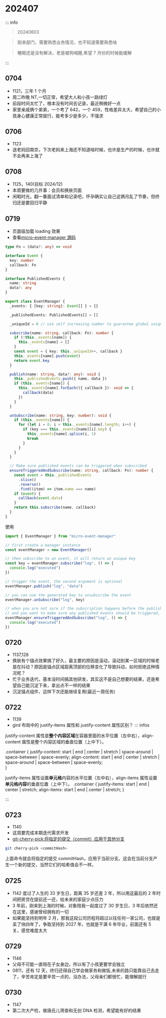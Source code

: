 # 202407

::: info

> 20240603

> 刚来部门，需要熟悉业务情况，也不知道需要熟悉啥

> 睡眠还是没有解决，老是被狗喊醒,希望 7 月份的时候能缓解

:::

## 0704

- 1121，三年 1 个月
- 周二昨晚 NT,一切正常，希望大人和小孩一路绿灯
- 前段时间太忙了，根本没有时间去记录，最近稍微好一点
- 家里亲戚俩个弟弟，一个考了 642，一个 459，性格差异太大，希望自己的小孩身心健康正常就行，能考多少是多少，不强求

## 0706

- 1123
- 送老妈回南京，下次老妈来上海还不知道啥时候，也许是生产的时候，也许就不会再来上海了

## 0708

- 1125，140(目标 2024/12)
- 本周要做的几件事：会员和换肤页面
- 闲暇时光，翻一番面试清单和记录吧，怀孕确实让自己这俩月乱了节奏，但终归还是要回归平静

## 0719

- 页面级加载 loading 效果
- 查看[micro-event-manager 源码](https://github.com/xinkule/micro-event-manager#readme)

```ts
type Fn = (data?: any) => void

interface Event {
  key: number
  callback: Fn
}

interface PublishedEvents {
  name: string
  data?: any
}

export class EventManager {
  _events: { [key: string]: Event[] } = {}

  _publishedEvents: PublishedEvents[] = []

  _uniqueId = 0 // use self increasing number to guarantee global uniqueness

  subscribe(name: string, callback: Fn): number {
    if (!this._events[name]) {
      this._events[name] = []
    }
    const event = { key: this._uniqueId++, callback }
    this._events[name].push(event)
    return event.key
  }

  publish(name: string, data?: any): void {
    this._publishedEvents.push({ name, data })
    if (this._events[name]) {
      this._events[name].forEach(({ callback }): void => {
        callback(data)
      })
    }
  }

  unSubscribe(name: string, key: number): void {
    if (this._events[name]) {
      for (let i = 0; i < this._events[name].length; i++) {
        if (key === this._events[name][i].key) {
          this._events[name].splice(i, 1)
          break
        }
      }
    }
  }

  // Make sure published events can be triggered when subscribed
  ensureTriggeredAndSubscribe(name: string, callback: Fn): number {
    const event = this._publishedEvents
      .slice()
      .reverse()
      .find((item) => item.name === name)
    if (event) {
      callback(event.data)
    }
    return this.subscribe(name, callback)
  }
}
```

使用

```ts
import { EventManager } from "micro-event-manager"

// first create a manager instance
const eventManager = new EventManager()

// then subscribe to an event, it will return an unique key
const key = eventManager.subscribe("log", () => {
  console.log("executed")
})

// trigger the event, the second argument is optional
eventManager.publish("log", "data")

// you can use the generated key to unsubscribe the event
eventManager.unSubscribe("log", key)

// when you are not sure if the subscription happens before the publishment
// and you want to make sure any published events should be triggered, you can use this function to subscribe
eventManager.ensureTriggeredAndSubscribe("log", () => {
  console.log("executed")
})
```

## 0720

- 1137,128
- 换肤有个锚点效果搞了好久，最主要的原因是滚动，滚动到某一区域的时候老是在抖动？原因是锚点区域距离顶部的位移变化了导致抖动，如何拒绝这种情况呢？
- 忙于业务迭代，基本没时间搞其他研发，其实这不是自己想要的结果，还是希望自己能沉淀下来，拿出点不一样的结果
- 沉淀锚点组件，这样下次还能继续复用(最近一周任务)

## 0722

- 1139
- gird 布局中的 justify-items 属性和 justify-content 属性区别？
  ::: infos

justify-content 属性是**整个内容区域**在容器里面的水平位置（左中右），align-content 属性是整个内容区域的垂直位置（上中下）。

.container {
justify-content: start | end | center | stretch | space-around | space-between | space-evenly;
align-content: start | end | center | stretch | space-around | space-between | space-evenly;  
}

justify-items 属性设置**单元格**内容的水平位置（左中右），align-items 属性设置**单元格内容**的垂直位置（上中下）。
.container {
justify-items: start | end | center | stretch;
align-items: start | end | center | stretch;
}

:::

## 0723

- 1140
- 这周要完成本期迭代需求开发
- [git-cherry-pick:将指定的提交（commit）应用于其他分支](https://www.ruanyifeng.com/blog/2020/04/git-cherry-pick.html)

```sh
git cherry-pick <commitHash>
```

上面命令就会将指定的提交 commitHash，应用于当前分支。这会在当前分支产生一个新的提交，当然它们的哈希值会不一样。

## 0725

- 1142 度过了人生的 33 岁生日，距离 35 岁还差 2 年，所以用这最后的 2 年时间把房贷在提前还一还，给未来的家庭少点压力
- 3 年前，刚来到上海的时候，对象陪我一起度过了 30 岁生日，3 年后依然还在这里，感谢曾经拥有的一切
- 如果能坚持到明年 2 月，那我这段公司历程将超过以往任何一家公司，也就是呆了快四年了，争取坚持到 2027 年，也就是干满 6 年毕业，前面还有 5 关，感觉难度太大

## 0729

- 1146
- 父母不可能一直陪在子女身边，所以有了小孩更要学会独立
- 0811，还有 12 天，终归还得自己学会做家务和做饭,未来的路只能靠自己去走了，辛苦肯定是要辛苦一点的，没办法，父母亲们都很忙，能理解就行

## 0730

- 1147
- 第二次大产检，做唐氏儿筛查和无创 DNA 检测，希望能有好的结果
